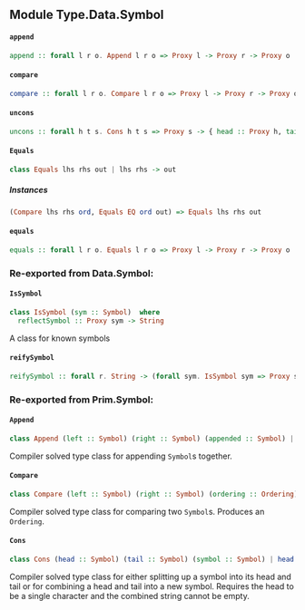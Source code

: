 ## Module Type.Data.Symbol

#### `append`

``` purescript
append :: forall l r o. Append l r o => Proxy l -> Proxy r -> Proxy o
```

#### `compare`

``` purescript
compare :: forall l r o. Compare l r o => Proxy l -> Proxy r -> Proxy o
```

#### `uncons`

``` purescript
uncons :: forall h t s. Cons h t s => Proxy s -> { head :: Proxy h, tail :: Proxy t }
```

#### `Equals`

``` purescript
class Equals lhs rhs out | lhs rhs -> out
```

##### Instances
``` purescript
(Compare lhs rhs ord, Equals EQ ord out) => Equals lhs rhs out
```

#### `equals`

``` purescript
equals :: forall l r o. Equals l r o => Proxy l -> Proxy r -> Proxy o
```


### Re-exported from Data.Symbol:

#### `IsSymbol`

``` purescript
class IsSymbol (sym :: Symbol)  where
  reflectSymbol :: Proxy sym -> String
```

A class for known symbols

#### `reifySymbol`

``` purescript
reifySymbol :: forall r. String -> (forall sym. IsSymbol sym => Proxy sym -> r) -> r
```

### Re-exported from Prim.Symbol:

#### `Append`

``` purescript
class Append (left :: Symbol) (right :: Symbol) (appended :: Symbol) | left right -> appended, right appended -> left, appended left -> right
```

Compiler solved type class for appending `Symbol`s together.

#### `Compare`

``` purescript
class Compare (left :: Symbol) (right :: Symbol) (ordering :: Ordering) | left right -> ordering
```

Compiler solved type class for comparing two `Symbol`s.
Produces an `Ordering`.

#### `Cons`

``` purescript
class Cons (head :: Symbol) (tail :: Symbol) (symbol :: Symbol) | head tail -> symbol, symbol -> head tail
```

Compiler solved type class for either splitting up a symbol into its
head and tail or for combining a head and tail into a new symbol.
Requires the head to be a single character and the combined string
cannot be empty.

